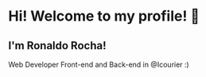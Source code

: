 # Hi! Welcome to my profile! 👋
## I'm Ronaldo Rocha!
Web Developer Front-end and Back-end in @Icourier :)

<!--
[![Top Langs](https://github-readme-stats.vercel.app/api/top-langs/?username=ronaldocuca&layout=compact)](https://github.com/anuraghazra/github-readme-stats)
-->

<!--
**ronaldocuca/ronaldocuca** is a ✨ _special_ ✨ repository because its `README.md` (this file) appears on your GitHub profile.

Here are some ideas to get you started:

- 🔭 I’m currently working on ...
- 🌱 I’m currently learning ...
- 👯 I’m looking to collaborate on ...
- 🤔 I’m looking for help with ...
- 💬 Ask me about ...
- 📫 How to reach me: ...
- 😄 Pronouns: ...
- ⚡ Fun fact: ...
-->
